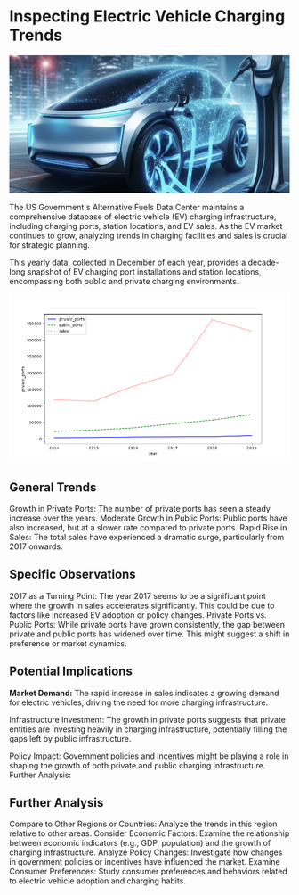 # Inspecting Electric Vehicle Charging Trends

<img src= "https://github.com/mhshehata/Inspecting_Electric_Vehicle_Charging_Trends/blob/main/ev_charging.png">


The US Government's Alternative Fuels Data Center maintains a comprehensive database of electric vehicle (EV) charging infrastructure, including charging ports, station locations, and EV sales. As the EV market continues to grow, analyzing trends in charging facilities and sales is crucial for strategic planning.

This yearly data, collected in December of each year, provides a decade-long snapshot of EV charging port installations and station locations, encompassing both public and private charging environments.


<img src= "https://github.com/mhshehata/Inspecting_Electric_Vehicle_Charging_Trends/blob/main/ev_results.png">

## General Trends

Growth in Private Ports: The number of private ports has seen a steady increase over the years.
Moderate Growth in Public Ports: Public ports have also increased, but at a slower rate compared to private ports.
Rapid Rise in Sales: The total sales have experienced a dramatic surge, particularly from 2017 onwards.

## Specific Observations

2017 as a Turning Point: The year 2017 seems to be a significant point where the growth in sales accelerates significantly. This could be due to factors like increased EV adoption or policy changes.
Private Ports vs. Public Ports: While private ports have grown consistently, the gap between private and public ports has widened over time. This might suggest a shift in preference or market dynamics.

## Potential Implications

<b>Market Demand:</b> The rapid increase in sales indicates a growing demand for electric vehicles, driving the need for more charging infrastructure.

Infrastructure Investment: The growth in private ports suggests that private entities are investing heavily in charging infrastructure, potentially filling the gaps left by public infrastructure.

Policy Impact: Government policies and incentives might be playing a role in shaping the growth of both private and public charging infrastructure.
Further Analysis:

## Further Analysis

Compare to Other Regions or Countries: Analyze the trends in this region relative to other areas.
Consider Economic Factors: Examine the relationship between economic indicators (e.g., GDP, population) and the growth of charging infrastructure.
Analyze Policy Changes: Investigate how changes in government policies or incentives have influenced the market.
Examine Consumer Preferences: Study consumer preferences and behaviors related to electric vehicle adoption and charging habits.
